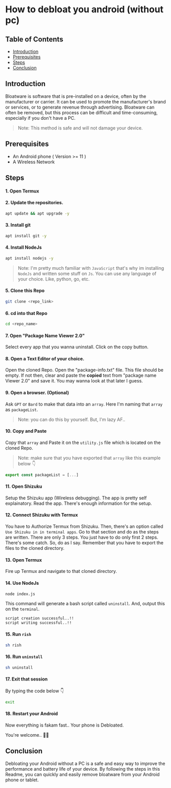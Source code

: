 # How to debloat you android (without pc)


## Table of Contents

* [Introduction](#Introduction)
* [Prerequisites](#Prerequisites)
* [Steps](#steps)
* [Conclusion](#Conclusion)


## Introduction

Bloatware is software that is pre-installed on a device, often by the manufacturer or carrier. It can be used to promote the manufacturer's brand or services, or to generate revenue through advertising. Bloatware can often be removed, but this process can be difficult and time-consuming, especially if you don't have a PC.

>Note: This method is safe and will not damage your device.


## Prerequisites

* An Android phone ( Version >= 11 )
* A Wireless Network


## Steps

#### 1. Open Termux

#### 2. Update the repositories.
```bash
apt update && apt upgrade -y
```

#### 3. Install git
```bash
apt install git -y
```

#### 4. Install NodeJs
```bash
apt install nodejs -y
```

>Note: I'm pretty much familiar with `JavaScript` that's why im installing `NodeJs` and written some stuff on `Js`. You can use any language of your choice. Like, python, go, etc.

#### 5. Clone this Repo
```bash
git clone <repo_link>
```

#### 6. cd into that Repo
```bash 
cd <repo_name>
```

#### 7. Open "Package Name Viewer 2.0"
Select every app that you wanna uninstall. Click on the copy button. 

#### 8. Open a Text Editor of your choice.
Open the cloned Repo. Open the "package-info.txt" file. This file should be empty. If not then, clear and paste the **copied** text from "package name Viewer 2.0" and save it. You may wanna look at that later I guess.

#### 9. Open a browser. (Optional)
Ask `GPT` or `Bard` to make that data into an `array`. Here I'm naming that `array` as `packageList`. 

>Note: you can do this by yourself. But, I'm lazy AF..

#### 10. Copy and Paste
Copy that `array` and Paste it on the `utility.js` file which is located on the cloned Repo. 
>Note: make sure that you have exported that `array` like this example below 👇
```js
export const packageList = [...]
```

#### 11. Open Shizuku
Setup the Shizuku app (Wireless debugging). The app is pretty self explainatory. Read the app. There's enough information for the setup.

#### 12. Connect Shizuku with Termux
You have to Authorize Termux from Shizuku. Then, there's an option called `Use Shizuku in in terminal apps`. Go to that section and do as the steps are written. There are only 3 steps. 
You just have to do only first 2 steps. There's some catch. So, do as I say. Remember that you have to export the files to the cloned directory.

#### 13. Open Termux
Fire up Termux and navigate to that cloned directory.

#### 14. Use NodeJs
```bash
node index.js
```

This command will generate a bash script called `uninstall`. And, output this on the `terminal`.

```
script creation successful..!!
script writing successful..!!
```

#### 15. Run `rish`
```bash
sh rish
```

#### 16. Run `uninstall`
```bash
sh uninstall
```

#### 17. Exit that session
By typing the code below 👇
```bash
exit
```

#### 18. Restart your Android
Now everything is fakam fast..
Your phone is Debloated.

You're welcome.. 🤗🥸

## Conclusion
Debloating your Android without a PC is a safe and easy way to improve the performance and battery life of your device. By following the steps in this Readme, you can quickly and easily remove bloatware from your Android phone or tablet.
